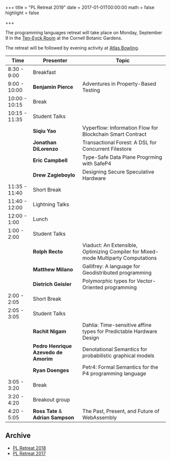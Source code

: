 +++
title = "PL Retreat 2019"
date = 2017-01-01T00:00:00
math = false
highlight = false

+++

The programming languages retreat will take place on Monday, September 9 in
the [Ten-Eyck Room](https://cornellbotanicgardens.org/visit/rent-our-spaces-2/edward-a-ten-eyck-room/) at the Cornell Botanic Gardens.

The retreat will be followed by evening activity at [Atlas Bowling](https://atlasbowl.com/locations/atlas-bowl/).

| Time            | Presenter       | Topic |
|-----------------|----------------|-----------|
| 8:30 - 9:00   | Breakfast      |           |
| 9:00 - 10:00  | **Benjamin Pierce**| Adventures in Property-Based Testing |
| 10:00 - 10:15 | Break          |
| 10:15 - 11:35 | Student Talks  |
|               | **Siqiu Yao**      | Vyperflow: Information Flow for Blockchain Smart Contract |
|               | **Jonathan DiLorenzo** | Transactional Forest: A DSL for Concurrent Filestore |
|               | **Eric Campbell** | Type-Safe Data Plane Progrming with SafeP4 |
|               | **Drew Zagieboylo** | Designing Secure Speculative Hardware |
| 11:35 - 11:40 | Short Break    |
| 11:40 - 12:00 | Lightning Talks|
| 12:00 - 1:00  | Lunch          |
| 1:00 - 2:00   | Student Talks  |
|               | **Rolph Recto**    | Viaduct: An Extensible, Optimizing Compiler for Mixed-mode Multiparty Computations |
                | **Matthew Milano** | Gallifrey: A language for Geodistributed programming |
|               | **Dietrich Geisler** | Polymorphic types for Vector-Oriented programming |
| 2:00 - 2:05   | Short Break    |
| 2:05 - 3:05   | Student Talks  |
|               | **Rachit Nigam**  | Dahlia: Time-sensitive affine types for Predictable Hardware Design
|               | **Pedro Henrique Azevedo de Amorim**  | Denotational Semantics for probabilistic graphical models
|               | **Ryan Doenges**  | Petr4: Formal Semantics for the P4 programming language
| 3:05 - 3:20   | Break          |
| 3:20 - 4:20   | Breakout group |
| 4:20 - 5:05   | **Ross Tate** & **Adrian Sampson** | The Past, Present, and Future of WebAssembly

## Archive

- [PL Retreat 2018](https://www.cs.cornell.edu/courses/cs7190/2018fa/pl-retreat-2018.html)
- [PL Retreat 2017](https://www.cs.cornell.edu/~fabianm/plr17/)

